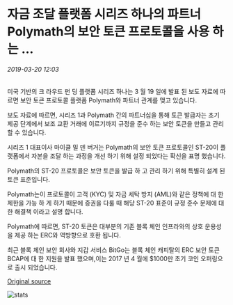# 자금 조달 플랫폼 시리즈 하나의 파트너 Polymath의 보안 토큰 프로토콜을 사용 하는 ...

###### 2019-03-20 12:03

미국 기반의 크 라우드 펀 딩 플랫폼 시리즈 하나는 3 월 19 일에 발표 된 보도 자료에 따르면 보안 토큰 프로토콜 플랫폼 Polymath와 파트너 관계를 맺고 있습니다.

보도 자료에 따르면, 시리즈 1과 Polymath 간의 파트너십을 통해 토큰 발급자는 초기 제공 단계에서 보조 교환 거래에 이르기까지 규정을 준수 하는 보안 토큰을 만들고 관리할 수 있습니다.

시리즈 1 대표이사 마이클 밀 덴 버거는 Polymath의 보안 토큰 프로토콜인 ST-20이 플랫폼에서 자본을 조달 하는 과정을 개선 하기 위해 설정 되었다는 확신을 표명 했습니다.

Polymath의 ST-20 프로토콜은 보안 토큰을 발급 하 고 관리 하기 위해 특별히 설계 된 토큰 표준입니다.

Polymath는이 프로토콜이 고객 (KYC) 및 자금 세탁 방지 (AML)와 같은 정책에 대 한 제한을 가능 하 게 하기 때문에 증권을 다룰 때 해당 ST-20 표준이 규정 준수 문제에 대 한 해결책 이라고 설명 합니다.

Polymath에 따르면, ST-20 토큰은 대부분의 기존 블록 체인 인프라와의 상호 운용성을 제공 하는 ERC와 역방향으로 호환 됩니다.

최근 블록 체인 보안 회사와 지갑 서비스 BitGo는 블록 체인 캐피탈의 ERC 보안 토큰 BCAP에 대 한 지원을 발표 했으며,이는 2017 년 4 월에 $1000만 초기 코인 오퍼링으로 출시 되었습니다.

[Original source](https://cointelegraph.com/news/funding-platform-seriesone-partners-with-polymath-to-use-its-security-token-protocol)

![stats](https://c.statcounter.com/11760860/0/a89fa40b/1/ "stats")